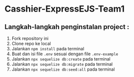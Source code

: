 ﻿# Casshier-ExpressEJS-Team1

## Langkah-langkah penginstalan project :

1. Fork repository ini
2. Clone repo ke local
3. Jalankan `npm install` pada terminal
4. Buat dan isi file `.env` sesuai dengan file `.env-example`
5. Jalankan `npx sequelize db:create` pada terminal
6. Jalankan `npx sequelize db:migrate` pada terminal
7. Jalankan `npx sequelize db:seed:all` pada terminal
